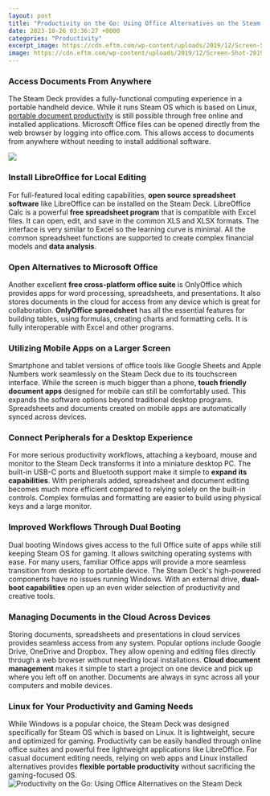 ```yaml
---
layout: post
title: "Productivity on the Go: Using Office Alternatives on the Steam Deck"
date: 2023-10-26 03:36:27 +0000
categories: "Productivity"
excerpt_image: https://cdn.eftm.com/wp-content/uploads/2019/12/Screen-Shot-2019-12-19-at-4.41.37-pm.png
image: https://cdn.eftm.com/wp-content/uploads/2019/12/Screen-Shot-2019-12-19-at-4.41.37-pm.png
---
```


### Access Documents From Anywhere
The Steam Deck provides a fully-functional computing experience in a portable handheld device. While it runs Steam OS which is based on Linux, [portable document productivity](https://store.fi.io.vn/womens-cute-but-psycho-bae-darling-crazy-girlfriend-t-shirt/women&) is still possible through free online and installed applications. Microsoft Office files can be opened directly from the web browser by logging into office.com. This allows access to documents from anywhere without needing to install additional software. 

![](https://techunwrapped.com/wp-content/uploads/2021/07/The-reselling-business-also-affects-the-desired-Steam-Deck.jpg)
### Install LibreOffice for Local Editing
For full-featured local editing capabilities, **open source spreadsheet software** like LibreOffice can be installed on the Steam Deck. LibreOffice Calc is a powerful **free spreadsheet program** that is compatible with Excel files. It can open, edit, and save in the common XLS and XLSX formats. The interface is very similar to Excel so the learning curve is minimal. All the common spreadsheet functions are supported to create complex financial models and **data analysis**.
### Open Alternatives to Microsoft Office
Another excellent **free cross-platform office suite** is OnlyOffice which provides apps for word processing, spreadsheets, and presentations. It also stores documents in the cloud for access from any device which is great for collaboration. **OnlyOffice spreadsheet** has all the essential features for building tables, using formulas, creating charts and formatting cells. It is fully interoperable with Excel and other programs.
### Utilizing Mobile Apps on a Larger Screen 
Smartphone and tablet versions of office tools like Google Sheets and Apple Numbers work seamlessly on the Steam Deck due to its touchscreen interface. While the screen is much bigger than a phone, **touch friendly document apps** designed for mobile can still be comfortably used. This expands the software options beyond traditional desktop programs. Spreadsheets and documents created on mobile apps are automatically synced across devices.
### Connect Peripherals for a Desktop Experience
For more serious productivity workflows, attaching a keyboard, mouse and monitor to the Steam Deck transforms it into a miniature desktop PC. The built-in USB-C ports and Bluetooth support make it simple to **expand its capabilities**. With peripherals added, spreadsheet and document editing becomes much more efficient compared to relying solely on the built-in controls. Complex formulas and formatting are easier to build using physical keys and a large monitor.
### Improved Workflows Through Dual Booting
Dual booting Windows gives access to the full Office suite of apps while still keeping Steam OS for gaming. It allows switching operating systems with ease. For many users, familiar Office apps will provide a more seamless transition from desktop to portable device. The Steam Deck's high-powered components have no issues running Windows. With an external drive, **dual-boot capabilities** open up an even wider selection of productivity and creative tools.
### Managing Documents in the Cloud Across Devices
Storing documents, spreadsheets and presentations in cloud services provides seamless access from any system. Popular options include Google Drive, OneDrive and Dropbox. They allow opening and editing files directly through a web browser without needing local installations. **Cloud document management** makes it simple to start a project on one device and pick up where you left off on another. Documents are always in sync across all your computers and mobile devices.
### Linux for Your Productivity and Gaming Needs
While Windows is a popular choice, the Steam Deck was designed specifically for Steam OS which is based on Linux. It is lightweight, secure and optimized for gaming. Productivity can be easily handled through online office suites and powerful free lightweight applications like LibreOffice. For casual document editing needs, relying on web apps and Linux installed alternatives provides **flexible portable productivity** without sacrificing the gaming-focused OS.
![Productivity on the Go: Using Office Alternatives on the Steam Deck](https://cdn.eftm.com/wp-content/uploads/2019/12/Screen-Shot-2019-12-19-at-4.41.37-pm.png)